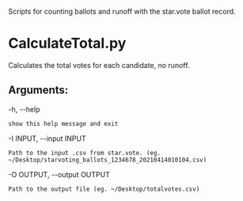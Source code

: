 Scripts for counting ballots and runoff with the star.vote ballot record. 

# CalculateTotal.py
Calculates the total votes for each candidate, no runoff.

## Arguments:
  -h, --help

    show this help message and exit

  -I INPUT, --input INPUT

    Path to the input .csv from star.vote. (eg. ~/Desktop/starvoting_ballots_1234678_20210414010104.csv)


  -O OUTPUT, --output OUTPUT
  
    Path to the output file (eg. ~/Desktop/totalvotes.csv)